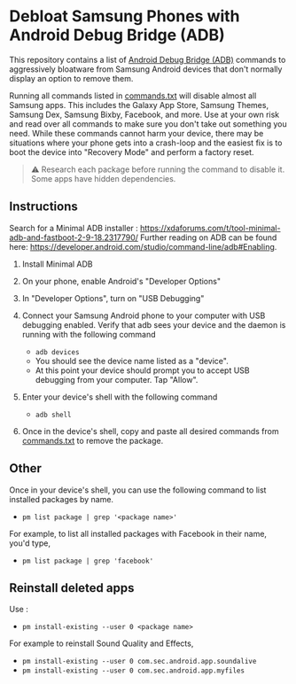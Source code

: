 # Debloat Samsung Phones with Android Debug Bridge (ADB)

This repository contains a list of [Android Debug Bridge (ADB)](https://developer.android.com/studio/command-line/adb) commands to aggressively bloatware from Samsung Android devices that don't normally display an option to remove them.


Running all commands listed in [commands.txt](./commands.txt) will disable almost all Samsung apps.
This includes the Galaxy App Store, Samsung Themes, Samsung Dex, Samsung Bixby, Facebook, and more.
Use at your own risk and read over all commands to make sure you don't take out something you need.
While these commands cannot harm your device, there may be situations where your phone gets into a crash-loop and the easiest fix is to boot the device into "Recovery Mode" and perform a factory reset.

> ⚠️ Research each package before running the command to disable it. Some apps have hidden dependencies.

## Instructions
Search for a Minimal ADB installer : https://xdaforums.com/t/tool-minimal-adb-and-fastboot-2-9-18.2317790/
Further reading on ADB can be found here: https://developer.android.com/studio/command-line/adb#Enabling.

1. Install Minimal ADB
2. On your phone, enable Android's "Developer Options"
3. In "Developer Options", turn on "USB Debugging"
4. Connect your Samsung Android phone to your computer with USB debugging enabled. Verify that adb sees your device and the daemon is running with the following command
    - `adb devices`
    - You should see the device name listed as a "device".
    - At this point your device should prompt you to accept USB debugging from your computer. Tap "Allow".
    
5. Enter your device's shell with the following command
    - `adb shell`
6. Once in the device's shell, copy and paste all desired commands from [commands.txt](./commands.txt) to remove the package.

## Other
Once in your device's shell, you can use the following command to list installed packages by name.
 - `pm list package | grep '<package name>'`

For example, to list all installed packages with Facebook in their name, you'd type,
 - `pm list package | grep 'facebook'`

## Reinstall deleted apps
Use :
 - `pm install-existing --user 0 <package name>`
  
For example to reinstall Sound Quality and Effects, 
 - `pm install-existing --user 0 com.sec.android.app.soundalive`
 - `pm install-existing --user 0 com.sec.android.app.myfiles`

